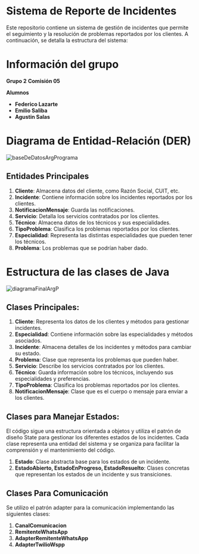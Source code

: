 # Sistema de Reporte de Incidentes

Este repositorio contiene un sistema de gestión de incidentes que permite el seguimiento y la resolución de problemas reportados por los clientes. A continuación, se detalla la estructura del sistema:

# Información del grupo
**Grupo 2**
**Comisión 05**

**Alumnos**
- **Federico Lazarte**
- **Emilio Saliba**
- **Agustin Salas**


# Diagrama de Entidad-Relación (DER)




![baseDeDatosArgPrograma](https://github.com/FedericoLazarte/EmpresaIncidentes/assets/97749958/e6e9fd20-2321-4aa3-bda3-168962306d96)


## Entidades Principales

1. **Cliente**: Almacena datos del cliente, como Razón Social, CUIT, etc. 
2. **Incidente**: Contiene información sobre los incidentes reportados por los clientes.
3. **NotificacionMensaje**: Guarda las notificaciones.
4. **Servicio**: Detalla los servicios contratados por los clientes.
5. **Técnico**: Almacena datos de los técnicos y sus especialidades.
6. **TipoProblema**: Clasifica los problemas reportados por los clientes.
7. **Especialidad**: Representa las distintas especialidades que pueden tener los técnicos.
8. **Problema**: Los problemas que se podrían haber dado.

# Estructura de las clases de Java

![diagramaFinalArgP](https://github.com/FedericoLazarte/EmpresaIncidentes/assets/97749958/ea760d10-adc6-43ab-9f72-a61395a05656)



## Clases Principales:
1. **Cliente**: Representa los datos de los clientes y métodos para gestionar incidentes.
2. **Especialidad**: Contiene información sobre las especialidades y métodos asociados.
3. **Incidente**: Almacena detalles de los incidentes y métodos para cambiar su estado.
4. **Problema**: Clase que representa los problemas que pueden haber.
5. **Servicio**: Describe los servicios contratados por los clientes.
6. **Técnico**: Guarda información sobre los técnicos, incluyendo sus especialidades y preferencias.
7. **TipoProblema**: Clasifica los problemas reportados por los clientes.
8. **NotificacionMensaje**: Clase que es el cuerpo o mensaje para enviar a los clientes.

## Clases para Manejar Estados:
El código sigue una estructura orientada a objetos y utiliza el patrón de diseño State para gestionar los diferentes estados de los incidentes. Cada clase representa una entidad del sistema y se organiza para facilitar la comprensión y el mantenimiento del código.

1. **Estado**: Clase abstracta base para los estados de un incidente.
2. **EstadoAbierto, EstadoEnProgreso, EstadoResuelto**: Clases concretas que representan los estados de un incidente y sus transiciones.

## Clases Para Comunicación

Se utilizo el patrón adapter para la comunicación implementando las siguientes clases:

1. **CanalComunicacion**
2. **RemitenteWhatsApp**
3. **AdapterRemitenteWhatsApp**
4. **AdapterTwilioWspp**
